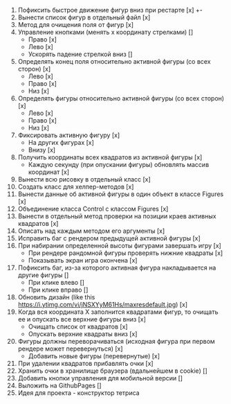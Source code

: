 1. Пофиксить быстрое движение фигур вниз при рестарте [x] +-
2. Вынести список фигур в отдельный файл [x]
3. Метод для очищения поля от фигур [x]
4. Управление кнопками (менять x координату стрелками) []
    - Право [x]
    - Лево [x]
    - Ускорять падение стрелкой вниз []
5. Определять конец поля относительно активной фигуры (со всех сторон) [x]
    - Лево [x]
    - Право [x]
    - Низ [x]
6. Определять фигуры относительно активной фигуры (со всех сторон) [x]
    - Лево [x]
    - Право [x]
    - Низ [x]
7. Фиксировать активную фигуру [x]
    - На других фигурах [x]
    - Внизу [x]
8. Получить координаты всех квадратов из активной фигуры [x]
    - Каждую секунду (при опускании фигуры) обновлять массив координат [x]
9. Вынести всю рисовку в отдельный класс [x]
10. Создать класс для хелпер-методов [x]
11. Вынести данные об активной фигуры в один объект в классе Figures [x]
12. Объединение класса Control с классом Figures [x]
13. Вынести в отдельный метод проверки на позиции краев активных квадратов [x]
14. Описать над каждым методом его аргументы [x]
15. Исправить баг с рендером предыдущей активной фигуры [x]
16. При набирании определенной высоты фигурами завершать игру [x]
    - При рендере рандомной фигуры проверять нижние квадраты [x]
    - Показывать экран игра окончена [x]
17. Пофиксить баг, из-за которого активная фигура накладывается на другие фигуры []
    - При клике влево []
    - При клике вправо []
18. Обновить дизайн (like this https://i.ytimg.com/vi/jNSXYyM61Hs/maxresdefault.jpg) [x]
19. Когда вся координата X заполнится квадратами фигур, то очищать ее и опускать все верхние фигуры вниз [x]
    - Очищать список от квадратов [x]
    - Опускать верхние квадраты вниз [x]
20. Фигуры должны переворачиваться (исходная фигура при первом рендере может перевернуться) [x]
    - Добавить новые фигуры (перевернутые) [x]
21. При удалении квадратов прибавлять очки [x]
22. Хранить очки в хранилище браузера (вдальнейшем в cookie) []
23. Добавить кнопки управления для мобильной версии []
24. Выложить на GithubPages []
25. Идея для проекта - конструктор тетриса
